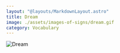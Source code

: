 ```yaml
---
layout: "@layouts/MarkdownLayout.astro"
title: Dream
image: ./assets/images-of-signs/dream.gif
category: Vocabulary
---
```


![Dream](@signs/dream.gif)
